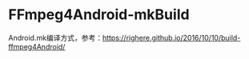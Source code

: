 # FFmpeg4Android-mkBuild
Android.mk编译方式，参考：https://righere.github.io/2016/10/10/build-ffmpeg4Android/
